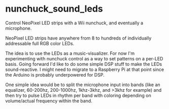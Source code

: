 # nunchuck_sound_leds
Control NeoPixel LED strips with a Wii nunchuck, and eventually a microphone.

NeoPixel LED strips have anywhere from 8 to hundreds of individually addressable full RGB color LEDs.

The idea is to use the LEDs as a music-visualizer.  For now I'm experimenting with
nunchuck control as a way to set patterns on a per-LED basis.  Going forward I'd like
to do some simple DSP stuff to make the LEDs sound-reactive.  I might need to migrate
to a Raspberry Pi at that point since the Arduino is probably underpowered for DSP.

One simple idea would be to split the microphone input into bands (like an equalizer, 60-200hz, 200-1000hz, 1khz-3khz, 
and >3khz for example) and then try to pulse LEDs in rhythm per band with coloring depending on volume/actual frequency 
within the band.  


